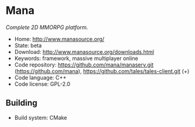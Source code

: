 # Mana

_Complete 2D MMORPG platform._

- Home: http://www.manasource.org/
- State: beta
- Download: http://www.manasource.org/downloads.html
- Keywords: framework, massive multiplayer online
- Code repository: https://github.com/mana/manaserv.git (https://github.com/mana), https://github.com/tales/tales-client.git (+)
- Code language: C++
- Code license: GPL-2.0

## Building

- Build system: CMake

